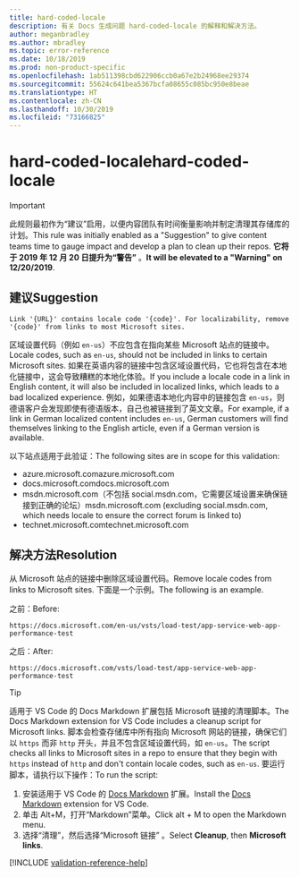 ```yaml
---
title: hard-coded-locale
description: 有关 Docs 生成问题 hard-coded-locale 的解释和解决方法。
author: meganbradley
ms.author: mbradley
ms.topic: error-reference
ms.date: 10/18/2019
ms.prod: non-product-specific
ms.openlocfilehash: 1ab511398cbd622906ccb0a67e2b24968ee29374
ms.sourcegitcommit: 55624c641bea5367bcfa08655c085bc950e8beae
ms.translationtype: HT
ms.contentlocale: zh-CN
ms.lasthandoff: 10/30/2019
ms.locfileid: "73166825"
---
```

# <a name="hard-coded-locale"></a><span data-ttu-id="3dfb6-103">hard-coded-locale</span><span class="sxs-lookup"><span data-stu-id="3dfb6-103">hard-coded-locale</span></span>

> [!IMPORTANT]
> <span data-ttu-id="3dfb6-104">此规则最初作为“建议”启用，以便内容团队有时间衡量影响并制定清理其存储库的计划。</span><span class="sxs-lookup"><span data-stu-id="3dfb6-104">This rule was initially enabled as a "Suggestion" to give content teams time to gauge impact and develop a plan to clean up their repos.</span></span> <span data-ttu-id="3dfb6-105">**它将于 2019 年 12 月 20 日提升为“警告”** 。</span><span class="sxs-lookup"><span data-stu-id="3dfb6-105">**It will be elevated to a "Warning" on 12/20/2019**.</span></span>

## <a name="suggestion"></a><span data-ttu-id="3dfb6-106">建议</span><span class="sxs-lookup"><span data-stu-id="3dfb6-106">Suggestion</span></span>

`Link '{URL}' contains locale code '{code}'. For localizability, remove '{code}' from links to most Microsoft sites.`

<span data-ttu-id="3dfb6-107">区域设置代码（例如 `en-us`）不应包含在指向某些 Microsoft 站点的链接中。</span><span class="sxs-lookup"><span data-stu-id="3dfb6-107">Locale codes, such as `en-us`, should not be included in links to certain Microsoft sites.</span></span> <span data-ttu-id="3dfb6-108">如果在英语内容的链接中包含区域设置代码，它也将包含在本地化链接中，这会导致糟糕的本地化体验。</span><span class="sxs-lookup"><span data-stu-id="3dfb6-108">If you include a locale code in a link in English content, it will also be included in localized links, which leads to a bad localized experience.</span></span> <span data-ttu-id="3dfb6-109">例如，如果德语本地化内容中的链接包含 `en-us`，则德语客户会发现即使有德语版本，自己也被链接到了英文文章。</span><span class="sxs-lookup"><span data-stu-id="3dfb6-109">For example, if a link in German localized content includes `en-us`, German customers will find themselves linking to the English article, even if a German version is available.</span></span>

<span data-ttu-id="3dfb6-110">以下站点适用于此验证：</span><span class="sxs-lookup"><span data-stu-id="3dfb6-110">The following sites are in scope for this validation:</span></span>

- <span data-ttu-id="3dfb6-111">azure.microsoft.com</span><span class="sxs-lookup"><span data-stu-id="3dfb6-111">azure.microsoft.com</span></span>
- <span data-ttu-id="3dfb6-112">docs.microsoft.com</span><span class="sxs-lookup"><span data-stu-id="3dfb6-112">docs.microsoft.com</span></span>
- <span data-ttu-id="3dfb6-113">msdn.microsoft.com（不包括 social.msdn.com，它需要区域设置来确保链接到正确的论坛）</span><span class="sxs-lookup"><span data-stu-id="3dfb6-113">msdn.microsoft.com (excluding social.msdn.com, which needs locale to ensure the correct forum is linked to)</span></span>
- <span data-ttu-id="3dfb6-114">technet.microsoft.com</span><span class="sxs-lookup"><span data-stu-id="3dfb6-114">technet.microsoft.com</span></span>

## <a name="resolution"></a><span data-ttu-id="3dfb6-115">解决方法</span><span class="sxs-lookup"><span data-stu-id="3dfb6-115">Resolution</span></span>

<span data-ttu-id="3dfb6-116">从 Microsoft 站点的链接中删除区域设置代码。</span><span class="sxs-lookup"><span data-stu-id="3dfb6-116">Remove locale codes from links to Microsoft sites.</span></span> <span data-ttu-id="3dfb6-117">下面是一个示例。</span><span class="sxs-lookup"><span data-stu-id="3dfb6-117">The following is an example.</span></span>

<span data-ttu-id="3dfb6-118">之前：</span><span class="sxs-lookup"><span data-stu-id="3dfb6-118">Before:</span></span>

`https://docs.microsoft.com/en-us/vsts/load-test/app-service-web-app-performance-test`

<span data-ttu-id="3dfb6-119">之后：</span><span class="sxs-lookup"><span data-stu-id="3dfb6-119">After:</span></span>

`https://docs.microsoft.com/vsts/load-test/app-service-web-app-performance-test`

> [!TIP]
> <span data-ttu-id="3dfb6-120">适用于 VS Code 的 Docs Markdown 扩展包括 Microsoft 链接的清理脚本。</span><span class="sxs-lookup"><span data-stu-id="3dfb6-120">The Docs Markdown extension for VS Code includes a cleanup script for Microsoft links.</span></span> <span data-ttu-id="3dfb6-121">脚本会检查存储库中所有指向 Microsoft 网站的链接，确保它们以 `https` 而非 `http` 开头，并且不包含区域设置代码，如 `en-us`。</span><span class="sxs-lookup"><span data-stu-id="3dfb6-121">The script checks all links to Microsoft sites in a repo to ensure that they begin with `https` instead of `http` and don't contain locale codes, such as `en-us`.</span></span> <span data-ttu-id="3dfb6-122">要运行脚本，请执行以下操作：</span><span class="sxs-lookup"><span data-stu-id="3dfb6-122">To run the script:</span></span>
>
> 1. <span data-ttu-id="3dfb6-123">安装适用于 VS Code 的 [Docs Markdown](https://marketplace.visualstudio.com/items?itemName=docsmsft.docs-markdown) 扩展。</span><span class="sxs-lookup"><span data-stu-id="3dfb6-123">Install the [Docs Markdown](https://marketplace.visualstudio.com/items?itemName=docsmsft.docs-markdown) extension for VS Code.</span></span>
> 1. <span data-ttu-id="3dfb6-124">单击 Alt+M，打开“Markdown”菜单。</span><span class="sxs-lookup"><span data-stu-id="3dfb6-124">Click alt + M to open the Markdown menu.</span></span>
> 1. <span data-ttu-id="3dfb6-125">选择“清理”，然后选择“Microsoft 链接”   。</span><span class="sxs-lookup"><span data-stu-id="3dfb6-125">Select **Cleanup**, then **Microsoft links**.</span></span>

<!--make sure to add this file to your includes folder and verify the path-->
[!INCLUDE [validation-reference-help](includes/validation-reference-help.md)]
